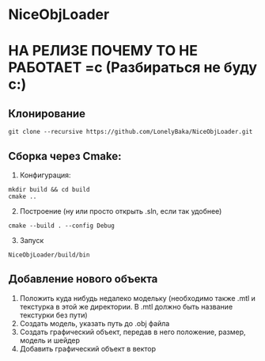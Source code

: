 # NiceObjLoader
# НА РЕЛИЗЕ ПОЧЕМУ ТО НЕ РАБОТАЕТ =с (Разбираться не буду с:)
## Клонирование
```
git clone --recursive https://github.com/LonelyBaka/NiceObjLoader.git
```
## Сборка через Cmake:
1) Конфигурация: 
```
mkdir build && cd build
cmake ..
```
2) Построение (ну или просто открыть .sln, если так удобнее)
```
cmake --build . --config Debug
```
3) Запуск 
```
NiceObjLoader/build/bin
```

## Добавление нового объекта
1) Положить куда нибудь недалеко модельку (необходимо также .mtl и текстурка в этой же директории. В .mtl должно быть название текстурки без пути)
2) Создать модель, указать путь до .obj файла
3) Создать графический объект, передав в него положение, размер, модель и шейдер
4) Добавить графический объект в вектор
